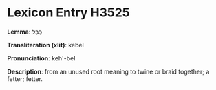 # Lexicon Entry H3525

**Lemma**: כֶּבֶל

**Transliteration (xlit)**: kebel

**Pronunciation**: keh'-bel

**Description**:
from an unused root meaning to twine or braid together; a fetter; fetter.
